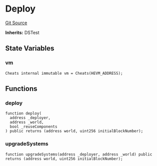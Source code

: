 # Deploy

[Git Source](https://github.com/Moving-Castles/eat-drain-arson/blob/7bfd8b7722dbe81e95349eb300f1195a0dad2f0a/src/test/utils/BroadcastDeploy.sol)

**Inherits:**
DSTest

## State Variables

### vm

```solidity
Cheats internal immutable vm = Cheats(HEVM_ADDRESS);
```

## Functions

### deploy

```solidity
function deploy(
  address _deployer,
  address _world,
  bool _reuseComponents
) public returns (address world, uint256 initialBlockNumber);
```

### upgradeSystems

```solidity
function upgradeSystems(address _deployer, address _world) public returns (address world, uint256 initialBlockNumber);
```
